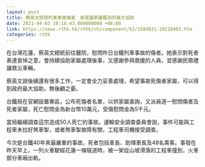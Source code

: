 ```yaml
---
layout: post
title: 蔡英文慰問列車事故傷者　承諾讓家屬獲政府最大協助
date: 2021-04-03 10:16:43.000000000 +08:00
link: https://news.rthk.hk/rthk/ch/component/k2/1584031-20210403.htm
categories: rthk
---
```


在台灣花蓮，蔡英文總統前往醫院，慰問昨日台鐵列車事故的傷者。她表示對死者表達哀悼之意，會持續協助家屬處理後事，又感謝參與救援的人員，並感謝民眾禮讓救災車輛。

蔡英文說後續還有很多工作，一定會全力妥善處理，希望事故死傷者家屬，可以得到政府最大協助，無後顧之憂。

台鐵局在官網設置專區，公布死傷者名單，以供家屬查詢，又派員逐一慰問傷者及死者家屬，死亡慰問金為新台幣10萬元，受傷慰問金為5千元。

當局繼續調查這宗造成50人死亡的事故。運輸安全調查委員會說，事件可能與工程車未拉好煞車掣，或者煞車掣故障有關，工程車司機接受調查。

今次是台鐵40年來最嚴重的事故，死者包括車長、助理車長及48名乘客。事發在昨天早上，一列火車駛經花蓮一條隧道時，被一架從山坡滑落的工程車撞到，火車部分車廂出軌。

